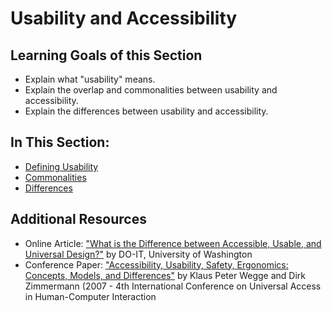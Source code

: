 # Usability and Accessibility

## Learning Goals of this Section

- Explain what "usability" means.
- Explain the overlap and commonalities between usability and accessibility.
- Explain the differences between usability and accessibility.

## In This Section:

- [Defining Usability](defining-usability.md)
- [Commonalities](commonalities.md)
- [Differences](differences.md)

## Additional Resources

- Online Article: ["What is the Difference between Accessible, Usable, and Universal Design?"](https://www.washington.edu/doit/what-difference-between-accessible-usable-and-universal-design) by DO-IT, University of Washington
- Conference Paper: ["Accessibility, Usability, Safety, Ergonomics: Concepts, Models, and Differences"](https://www.researchgate.net/publication/221095720_Accessibility_Usability_Safety_Ergonomics_Concepts_Models_and_Differences) by Klaus Peter Wegge and Dirk Zimmermann (2007 - 4th International Conference on Universal Access in Human-Computer Interaction
